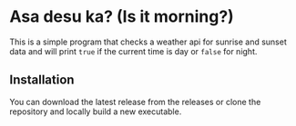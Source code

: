 # Asa desu ka? (Is it morning?)

This is a simple program that checks a weather api for sunrise and sunset data and will print `true` if the current time is day or `false` for night.

## Installation

You can download the latest release from the releases or clone the repository and locally build a new executable.
